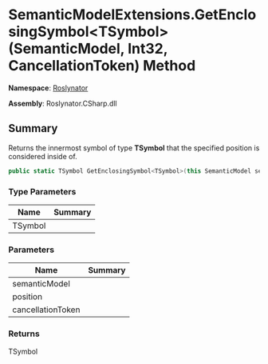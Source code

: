 # SemanticModelExtensions\.GetEnclosingSymbol\<TSymbol>\(SemanticModel, Int32, CancellationToken\) Method

**Namespace**: [Roslynator](../../README.md)

**Assembly**: Roslynator\.CSharp\.dll

## Summary

Returns the innermost symbol of type **TSymbol** that the specified position is considered inside of\.

```csharp
public static TSymbol GetEnclosingSymbol<TSymbol>(this SemanticModel semanticModel, int position, CancellationToken cancellationToken = default(CancellationToken)) where TSymbol : Microsoft.CodeAnalysis.ISymbol
```

### Type Parameters

| Name | Summary |
| ---- | ------- |
| TSymbol | |

### Parameters

| Name | Summary |
| ---- | ------- |
| semanticModel | |
| position | |
| cancellationToken | |

### Returns

TSymbol

